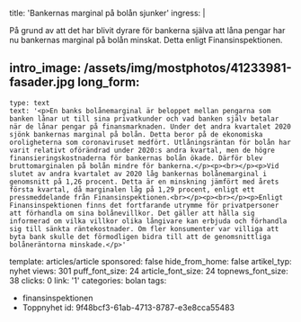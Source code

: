 title: 'Bankernas marginal på bolån sjunker'
ingress: |
  <p><span class="redactor-invisible-space"></span>På grund av att det har blivit dyrare för bankerna själva att låna pengar har nu bankernas marginal på bolån minskat. Detta enligt Finansinspektionen.
  </p>
  
intro_image: /assets/img/mostphotos/41233981-fasader.jpg
long_form:
  -
    type: text
    text: '<p>En banks bolånemarginal är beloppet mellan pengarna som banken lånar ut till sina privatkunder och vad banken själv betalar när de lånar pengar på finansmarknaden. Under det andra kvartalet 2020 sjönk bankernas marginal på bolån. Detta beror på de ekonomiska oroligheterna som coronaviruset medfört. Utlåningsräntan för bolån har varit relativt oförändrad under 2020:s andra kvartal, men de högre finansieringskostnaderna för bankernas bolån ökade. Därför blev bruttomarginalen på bolån mindre för bankerna.</p><p><br></p><p>Vid slutet av andra kvartalet av 2020 låg bankernas bolånemarginal i genomsnitt på 1,26 procent. Detta är en minskning jämfört med årets första kvartal, då marginalen låg på 1,29 procent, enligt ett pressmeddelande från Finansinspektionen.<br></p><p><br></p><p>Enligt Finansinspektionen finns det fortfarande utrymme för privatpersoner att förhandla om sina bolånevillkor. Det gäller att hålla sig informerad om vilka villkor olika långivare kan erbjuda och förhandla sig till sänkta räntekostnader. Om fler konsumenter var villiga att byta bank skulle det förmodligen bidra till att de genomsnittliga bolåneräntorna minskade.</p>'
template: articles/article
sponsored: false
hide_from_home: false
artikel_typ: nyhet
views: 301
puff_font_size: 24
article_font_size: 24
topnews_font_size: 38
clicks: 0
link: '1'
categories: bolan
tags:
  - finansinspektionen
  - Toppnyhet
id: 9f48bcf3-61ab-4713-8787-e3e8cca55483
